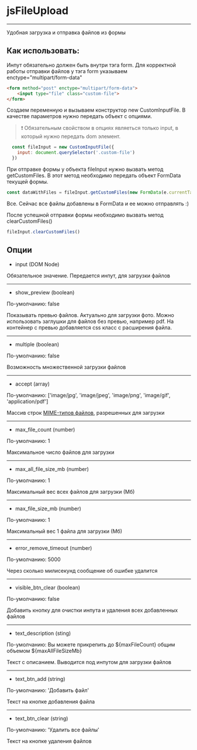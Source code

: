 # jsFileUpload

---

Удобная загрузка и отправка файлов из формы

## Как использовать:
Инпут обязательно должен быть внутри тэга form. Для корректной работы отправки файлов у тэга form указываем enctype="multipart/form-data"

```html
<form method="post" enctype="multipart/form-data">
    <input type="file" class="custom-file">
</form>
```

Создаем переменную и вызываем конструктор new CustomInputFile. В качестве параметров нужно передать объект с опциями.
> :exclamation: Обязательным свойством в опциях являеться только input, в который нужно передать dom элемент.
```js
  const fileInput = new CustomInputFile({
    input: document.querySelector('.custom-file')
  })
```
При отправке формы у объекта fileInput нужно вызвать метод getCustomFiles. В этот метод необходимо передать объект FormData текущей формы.
```js
const dataWithFiles = fileInput.getCustomFiles(new FormData(e.currentTarget))
```
Все. Сейчас все файлы добавлены в FormData и ее можно отправлять :)

После успешной отправки формы необходимо вызвать метод clearCustomFiles()
```js
fileInput.clearCustomFiles()
```

## Опции
* input (DOM Node)

Обязательное значение. Передается инпут, для загрузки файлов

---

* show_preview (boolean)

По-умолчанию: false

Показывать превью файлов. Актуально для загрузки фото. Можно использовать заглушки для файлов без превью, например pdf. На контейнер с превью добавляется css класс с расширения файла.

---

* multiple (boolean)

По-умолчанию: false

Возможность множественной загрузки файлов

---

* accept (array)

По-умолчанию: ['image/jpg', 'image/jpeg', 'image/png', 'image/gif', 'application/pdf']

Массив строк [MIME-типов файлов](https://developer.mozilla.org/ru/docs/Web/HTTP/Basics_of_HTTP/MIME_types), разрешенных для загрузки

---

* max_file_count (number)

По-умолчанию: 1

Максимальное число файлов для загрузки

---

* max_all_file_size_mb (number)

По-умолчанию: 1

Максимальный вес всех файлов для загрузки (Мб)

---

* max_file_size_mb (number)

По-умолчанию: 1

Максимальный вес 1 файла для загрузки (Мб)

---

* error_remove_timeout (number)

По-умолчанию: 5000

Через сколько милисекунд сообщение об ошибке удалится

---

* visible_btn_clear (boolean)

По-умолчанию: false

Добавить кнопку для очистки инпута и удаления всех добавленных файлов

---

* text_description (sting)

По-умолчанию: Вы можете прикрепить до ${maxFileCount} общим объемом ${maxAllFileSizeMb}

Текст с описанием. Выводится под инпутом для загрузки файлов

---

* text_btn_add (string)

По-умолчанию: 'Добавить файл'

Текст на кнопке добавления файла

---

* text_btn_clear (string)

По-умолчанию: 'Удалить все файлы'

Текст на кнопке удаления файлов
